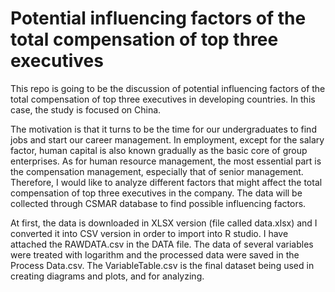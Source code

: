 # Potential influencing factors of the total compensation of top three executives
This repo is going to be the discussion of potential influencing factors of the total compensation of top three executives in developing countries. In this case, the study is focused on China. 

The motivation is that it turns to be the time for our undergraduates to find jobs and start our career management. In employment, except for the salary factor, human capital is also known gradually as the basic core of group enterprises. As for human resource management, the most essential part is the compensation management, especially that of senior management. Therefore, I would like to analyze different factors that might affect the total compensation of top three executives in the company. The data will be collected through CSMAR database to find possible influencing factors. 

At first, the data is downloaded in XLSX version (file called data.xlsx) and I converted it into CSV version in order to import into R studio. I have attached the RAWDATA.csv in the DATA file. The data of several variables were treated with logarithm and the processed data were saved in the Process Data.csv. The VariableTable.csv is the final dataset being used in creating diagrams and plots, and for analyzing.
